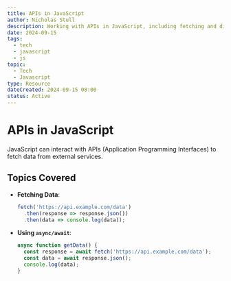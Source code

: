 ```yaml
---
title: APIs in JavaScript
author: Nicholas Stull
description: Working with APIs in JavaScript, including fetching and displaying data.
date: 2024-09-15
tags:
  - tech
  - javascript
  - js
topic:
  - Tech
  - Javascript
type: Resource
dateCreated: 2024-09-15 08:00
status: Active
---
```


# APIs in JavaScript

JavaScript can interact with APIs (Application Programming Interfaces) to fetch data from external services.

## Topics Covered

- **Fetching Data**:
  ```javascript
  fetch('https://api.example.com/data')
    .then(response => response.json())
    .then(data => console.log(data));
  ```

- **Using `async/await`**:
  ```javascript
  async function getData() {
    const response = await fetch('https://api.example.com/data');
    const data = await response.json();
    console.log(data);
  }
  ```

